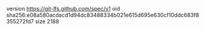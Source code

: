 version https://git-lfs.github.com/spec/v1
oid sha256:e08a580acdacd1d94dc83488334b021e615d695e630cf10ddc683f8355272fd7
size 2188
